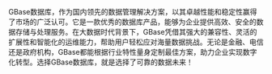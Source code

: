 GBase数据库，作为国内领先的数据管理解决方案，以其卓越性能和稳定性赢得了市场的广泛认可。它是一款优秀的数据库产品，能够为企业提供高效、安全的数据存储与处理服务。在大数据时代背景下，GBase凭借其强大的兼容性、灵活的扩展性和智能化的运维能力，帮助用户轻松应对海量数据挑战。无论是金融、电信还是政府机构，GBase都能根据行业特性量身定制最佳方案，助力企业实现数字化转型。选择GBase数据库，就是选择了可靠的数据未来！